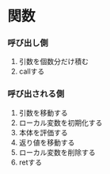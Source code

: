 # 関数

### 呼び出し側
1. 引数を個数分だけ積む  
2. callする  

### 呼び出される側
1. 引数を移動する  
2. ローカル変数を初期化する  
3. 本体を評価する  
4. 返り値を移動する  
5. ローカル変数を削除する  
6. retする